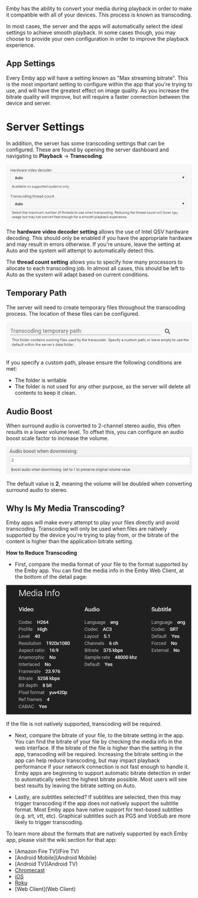 Emby has the ability to convert your media during playback in order to make it compatible with all of your devices. This process is known as transcoding.

In most cases, the server and the apps will automatically select the ideal settings to achieve smooth playback. In some cases though, you may choose to provide your own configuration in order to improve the playback experience.

## App Settings

Every Emby app will have a setting known as "Max streaming bitrate". This is the most important setting to configure within the app that you're trying to use, and will have the greatest effect on image quality. As you increase the bitrate quality will improve, but will require a faster connection between the device and server.

# Server Settings

In addition, the server has some transcoding settings that can be configured. These are found by opening the server dashboard and navigating to **Playback** -> **Transcoding**.

![](images/server/transcoding1.png)

The **hardware video decoder setting** allows the use of Intel QSV hardware decoding. This should only be enabled if you have the appropriate hardware and may result in errors otherwise. If you're unsure, leave the setting at Auto and the system will attempt to automatically detect this.

The **thread count setting** allows you to specify how many processors to allocate to each transcoding job. In almost all cases, this should be left to Auto as the system will adapt based on current conditions.

## Temporary Path

The server will need to create temporary files throughout the transcoding process. The location of these files can be configured.

![](images/server/transcoding2.png)

If you specify a custom path, please ensure the following conditions are met:

* The folder is writable
* The folder is not used for any other purpose, as the server will delete all contents to keep it clean.

## Audio Boost

When surround audio is converted to 2-channel stereo audio, this often results in a lower volume level. To offset this, you can configure an audio boost scale factor to increase the volume.

![](images/server/transcoding3.png)

The default value is **2**, meaning the volume will be doubled when converting surround audio to stereo.

## Why Is My Media Transcoding?

Emby apps will make every attempt to play your files directly and avoid transcoding. Transcoding will only be used when files are natively supported by the device you're trying to play from, or the bitrate of the content is higher than the application bitrate setting.

**How to Reduce Transcoding**

* First, compare the media format of your file to the format supported by the Emby app. You can find the media info in the Emby Web Client, at the bottom of the detail page:

![](images/server/mediainfo.png)

If the file is not natively supported, transcoding will be required.

* Next, compare the bitrate of your file, to the bitrate setting in the app. You can find the bitrate of your file by checking the media info in the web interface. If the bitrate of the file is higher than the setting in the app, transcoding will be required. Increasing the bitrate setting in the app can help reduce transcoding, but may impact playback performance if your network connection is not fast enough to handle it. Emby apps are beginning to support automatic bitrate detection in order to automatically select the highest bitrate possible. Most users will see best results by leaving the bitrate setting on Auto.

* Lastly, are subtitles selected? If subtitles are selected, then this may trigger transcoding if the app does not natively support the subtitle format. Most Emby apps have native support for text-based subtitles (e.g. srt, vtt, etc). Graphical subtitles such as PGS and VobSub are more likely to trigger transcoding.

To learn more about the formats that are natively supported by each Emby app, please visit the wiki section for that app:

* [Amazon Fire TV](Fire TV)
* [Android Mobile](Android Mobile)
* [Android TV](Android TV)
* [Chromecast](Chromecast)
* [iOS](iOS)
* [Roku](Roku)
* [Web Client](Web Client)